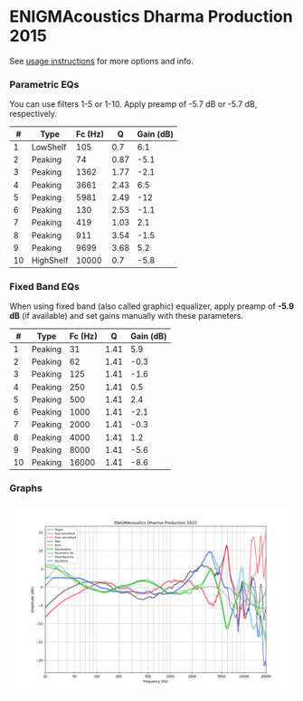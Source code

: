 # ENIGMAcoustics Dharma Production 2015
See [usage instructions](https://github.com/jaakkopasanen/AutoEq#usage) for more options and info.

### Parametric EQs
You can use filters 1-5 or 1-10. Apply preamp of -5.7 dB or -5.7 dB, respectively.

|   # | Type      |   Fc (Hz) |    Q |   Gain (dB) |
|-----|-----------|-----------|------|-------------|
|   1 | LowShelf  |       105 | 0.7  |         6.1 |
|   2 | Peaking   |        74 | 0.87 |        -5.1 |
|   3 | Peaking   |      1362 | 1.77 |        -2.1 |
|   4 | Peaking   |      3661 | 2.43 |         6.5 |
|   5 | Peaking   |      5981 | 2.49 |       -12   |
|   6 | Peaking   |       130 | 2.53 |        -1.1 |
|   7 | Peaking   |       419 | 1.03 |         2.1 |
|   8 | Peaking   |       911 | 3.54 |        -1.5 |
|   9 | Peaking   |      9699 | 3.68 |         5.2 |
|  10 | HighShelf |     10000 | 0.7  |        -5.8 |

### Fixed Band EQs
When using fixed band (also called graphic) equalizer, apply preamp of **-5.9 dB** (if available) and set gains manually with these parameters.

|   # | Type    |   Fc (Hz) |    Q |   Gain (dB) |
|-----|---------|-----------|------|-------------|
|   1 | Peaking |        31 | 1.41 |         5.9 |
|   2 | Peaking |        62 | 1.41 |        -0.3 |
|   3 | Peaking |       125 | 1.41 |        -1.6 |
|   4 | Peaking |       250 | 1.41 |         0.5 |
|   5 | Peaking |       500 | 1.41 |         2.4 |
|   6 | Peaking |      1000 | 1.41 |        -2.1 |
|   7 | Peaking |      2000 | 1.41 |        -0.3 |
|   8 | Peaking |      4000 | 1.41 |         1.2 |
|   9 | Peaking |      8000 | 1.41 |        -5.6 |
|  10 | Peaking |     16000 | 1.41 |        -8.6 |

### Graphs
![](./ENIGMAcoustics%20Dharma%20Production%202015.png)
